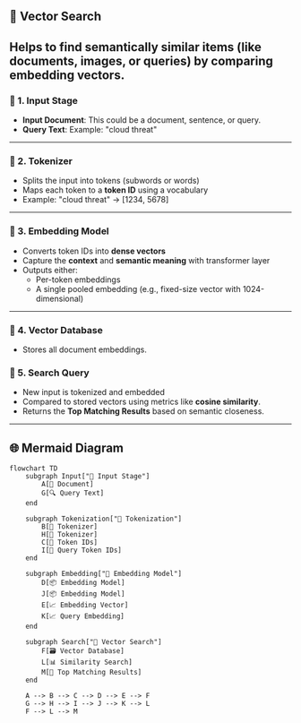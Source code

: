 ## 🧠 Vector Search

Helps to find semantically similar items (like documents, images, or queries) by comparing **embedding vectors**.
---

### 🔹 1. Input Stage
- **Input Document**: This could be a document, sentence, or query.
- **Query Text**: Example: "cloud threat"

---

### 🔹 2. Tokenizer
- Splits the input into tokens (subwords or words)
- Maps each token to a **token ID** using a vocabulary
- Example: "cloud threat" → [1234, 5678]

---

### 🔹 3. Embedding Model
- Converts token IDs into **dense vectors**
- Capture the **context** and **semantic meaning** with transformer layer
- Outputs either:
  - Per-token embeddings
  - A single pooled embedding (e.g., fixed-size vector with 1024-dimensional)

---

### 🔹 4. Vector Database
- Stores all document embeddings.

### 🔹 5. Search Query
- New input is tokenized and embedded
- Compared to stored vectors using metrics like **cosine similarity**.
- Returns the **Top Matching Results** based on semantic closeness.

---

## 🌐 Mermaid Diagram

```mermaid
flowchart TD
    subgraph Input["🔹 Input Stage"]
        A[📝 Document]
        G[🔍 Query Text]
    end

    subgraph Tokenization["🔹 Tokenization"]
        B[🧩 Tokenizer]
        H[🧩 Tokenizer]
        C[🔢 Token IDs]
        I[🔢 Query Token IDs]
    end

    subgraph Embedding["🔹 Embedding Model"]
        D[📦 Embedding Model]
        J[📦 Embedding Model]
        E[📈 Embedding Vector]
        K[📈 Query Embedding]
    end

    subgraph Search["🔹 Vector Search"]
        F[🗃️ Vector Database]
        L[📊 Similarity Search]
        M[📄 Top Matching Results]
    end

    A --> B --> C --> D --> E --> F
    G --> H --> I --> J --> K --> L
    F --> L --> M
